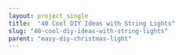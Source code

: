 ```yaml
---
layout: project_single
title:  "40 Cool DIY Ideas with String Lights"
slug: "40-cool-diy-ideas-with-string-lights"
parent: "easy-diy-christmas-light"
---
```

 